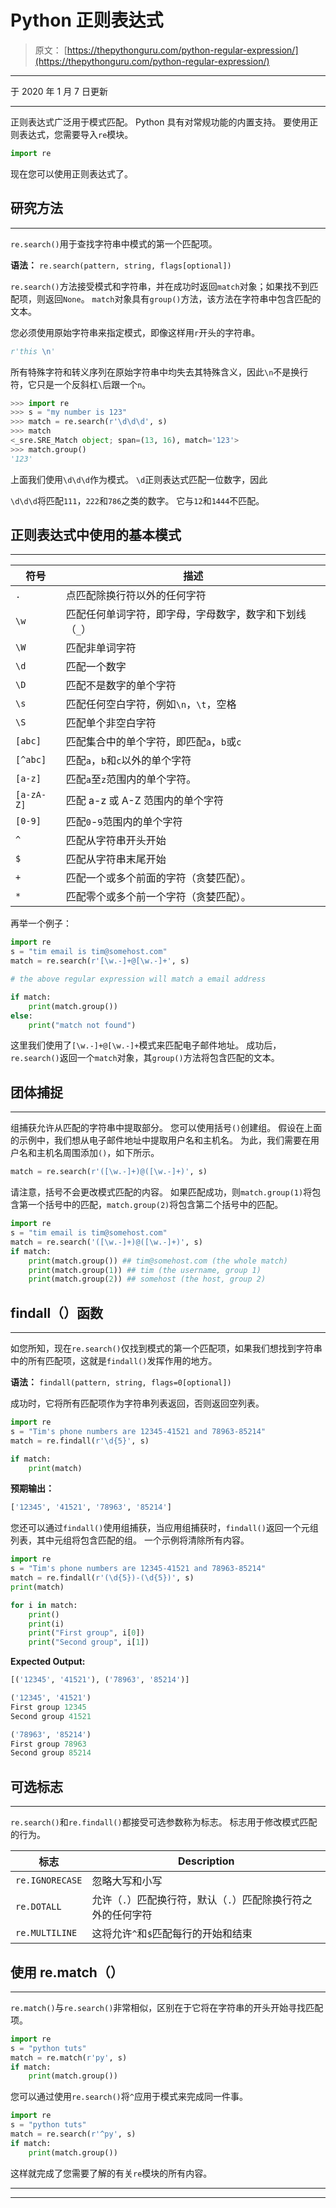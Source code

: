 # Python 正则表达式

> 原文： [https://thepythonguru.com/python-regular-expression/](https://thepythonguru.com/python-regular-expression/)

* * *

于 2020 年 1 月 7 日更新

* * *

正则表达式广泛用于模式匹配。 Python 具有对常规功能的内置支持。 要使用正则表达式，您需要导入`re`模块。

```py
import re

```

现在您可以使用正则表达式了。

## 研究方法

* * *

`re.search()`用于查找字符串中模式的第一个匹配项。

**语法：** `re.search(pattern, string, flags[optional])`

`re.search()`方法接受模式和字符串，并在成功时返回`match`对象；如果找不到匹配项，则返回`None`。 `match`对象具有`group()`方法，该方法在字符串中包含匹配的文本。

您必须使用原始字符串来指定模式，即像这样用`r`开头的字符串。

```py
r'this \n'

```

所有特殊字符和转义序列在原始字符串中均失去其特殊含义，因此`\n`不是换行符，它只是一个反斜杠`\`后跟一个`n`。

```py
>>> import re
>>> s = "my number is 123"
>>> match = re.search(r'\d\d\d', s)
>>> match
<_sre.SRE_Match object; span=(13, 16), match='123'>
>>> match.group()
'123'

```

上面我们使用`\d\d\d`作为模式。 `\d`正则表达式匹配一位数字，因此

`\d\d\d`将匹配`111`，`222`和`786`之类的数字。 它与`12`和`1444`不匹配。

## 正则表达式中使用的基本模式

* * *

| 符号 | 描述 |
| --- | --- |
| `.` | 点匹配除换行符以外的任何字符 |
| `\w` | 匹配任何单词字符，即字母，字母数字，数字和下划线（`_`） |
| `\W` | 匹配非单词字符 |
| `\d` | 匹配一个数字 |
| `\D` | 匹配不是数字的单个字符 |
| `\s` | 匹配任何空白字符，例如`\n`，`\t`，空格 |
| `\S` | 匹配单个非空白字符 |
| `[abc]` | 匹配集合中的单个字符，即匹配`a`，`b`或`c` |
| `[^abc]` | 匹配`a`，`b`和`c`以外的单个字符 |
| `[a-z]` | 匹配`a`至`z`范围内的单个字符。 |
| `[a-zA-Z]` | 匹配 a-z 或 A-Z 范围内的单个字符 |
| `[0-9]` | 匹配`0`-`9`范围内的单个字符 |
| `^` | 匹配从字符串开头开始 |
| `$` | 匹配从字符串末尾开始 |
| `+` | 匹配一个或多个前面的字符（贪婪匹配）。 |
| `*` | 匹配零个或多个前一个字符（贪婪匹配）。 |

再举一个例子：

```py
import re
s = "tim email is tim@somehost.com"
match = re.search(r'[\w.-]+@[\w.-]+', s)

# the above regular expression will match a email address

if match:
    print(match.group())
else:
    print("match not found")

```

这里我们使用了`[\w.-]+@[\w.-]+`模式来匹配电子邮件地址。 成功后，`re.search()`返回一个`match`对象，其`group()`方法将包含匹配的文本。

## 团体捕捉

* * *

组捕获允许从匹配的字符串中提取部分。 您可以使用括号`()`创建组。 假设在上面的示例中，我们想从电子邮件地址中提取用户名和主机名。 为此，我们需要在用户名和主机名周围添加`()`，如下所示。

```py
match = re.search(r'([\w.-]+)@([\w.-]+)', s)

```

请注意，括号不会更改模式匹配的内容。 如果匹配成功，则`match.group(1)`将包含第一个括号中的匹配，`match.group(2)`将包含第二个括号中的匹配。

```py
import re
s = "tim email is tim@somehost.com"
match = re.search('([\w.-]+)@([\w.-]+)', s)
if match:
    print(match.group()) ## tim@somehost.com (the whole match)
    print(match.group(1)) ## tim (the username, group 1)
    print(match.group(2)) ## somehost (the host, group 2)

```

## findall（）函数

* * *

如您所知，现在`re.search()`仅找到模式的第一个匹配项，如果我们想找到字符串中的所有匹配项，这就是`findall()`发挥作用的地方。

**语法：** `findall(pattern, string, flags=0[optional])`

成功时，它将所有匹配项作为字符串列表返回，否则返回空列表。

```py
import re
s = "Tim's phone numbers are 12345-41521 and 78963-85214"
match = re.findall(r'\d{5}', s)

if match:
    print(match)

```

**预期输出：**

```py
['12345', '41521', '78963', '85214']

```

您还可以通过`findall()`使用组捕获，当应用组捕获时，`findall()`返回一个元组列表，其中元组将包含匹配的组。 一个示例将清除所有内容。

```py
import re
s = "Tim's phone numbers are 12345-41521 and 78963-85214"
match = re.findall(r'(\d{5})-(\d{5})', s)
print(match)

for i in match:
    print()
    print(i)
    print("First group", i[0])
    print("Second group", i[1])

```

**Expected Output:**

```py
[('12345', '41521'), ('78963', '85214')]

('12345', '41521')
First group 12345
Second group 41521

('78963', '85214')
First group 78963
Second group 85214

```

## 可选标志

* * *

`re.search()`和`re.findall()`都接受可选参数称为标志。 标志用于修改模式匹配的行为。

| 标志 | Description |
| --- | --- |
| `re.IGNORECASE` | 忽略大写和小写 |
| `re.DOTALL` | 允许（`.`）匹配换行符，默认（`.`）匹配除换行符之外的任何字符 |
| `re.MULTILINE` | 这将允许`^`和`$`匹配每行的开始和结束 |

## 使用 re.match（）

* * *

`re.match()`与`re.search()`非常相似，区别在于它将在字符串的开头开始寻找匹配项。

```py
import re
s = "python tuts"
match = re.match(r'py', s)
if match:
    print(match.group())

```

您可以通过使用`re.search()`将`^`应用于模式来完成同一件事。

```py
import re
s = "python tuts"
match = re.search(r'^py', s)
if match:
    print(match.group())

```

这样就完成了您需要了解的有关`re`模块的所有内容。

* * *

* * *